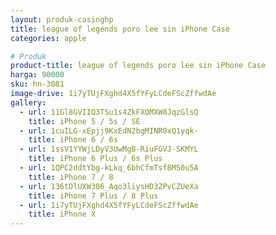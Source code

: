 ```yaml
---
layout: produk-casinghp
title: league of legends poro lee sin iPhone Case
categories: apple

# Produk
product-title: league of legends poro lee sin iPhone Case
harga: 90000
sku: hn-3081
image-drive: 1i7yTUjFXghd4X5fYFyLCdeFScZffwdAe
gallery:
  - url: 11Gl8GVIIQ3TSu1s4ZkFXOMXW8JqzGlsQ
    title: iPhone 5 / 5s / SE
  - url: 1cuILG-xEpjj9KxEdN2bgMINR0xQ1yqk-
    title: iPhone 6 / 6s
  - url: 1ssV1YYWjLDyV3UwMgB-RiuFGVJ-SKMYL
    title: iPhone 6 Plus / 6s Plus
  - url: 1QPC2ddtYbg-kLkq_6bhCfmTsf8MS0u5A
    title: iPhone 7 / 8
  - url: 136tDlUXW306_Aqo3liysHD3ZPvCZUeXa
    title: iPhone 7 Plus / 8 Plus
  - url: 1i7yTUjFXghd4X5fYFyLCdeFScZffwdAe
    title: iPhone X
---
```

